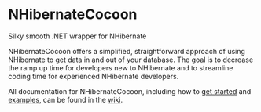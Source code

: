 NHibernateCocoon
================

Silky smooth .NET wrapper for NHibernate

NHibernateCocoon offers a simplified, straightforward approach of using NHibernate to get data in and out of your database. The goal is to decrease the ramp up time for developers new to NHibernate and to streamline coding time for experienced NHibernate developers.

All documentation for NHibernateCocoon, including how to [get started](https://github.com/davedonaldson/NHibernateCocoon/wiki/Getting-Started) and [examples](https://github.com/davedonaldson/NHibernateCocoon/wiki/Examples), can be found in the [wiki](https://github.com/davedonaldson/NHibernateCocoon/wiki).
